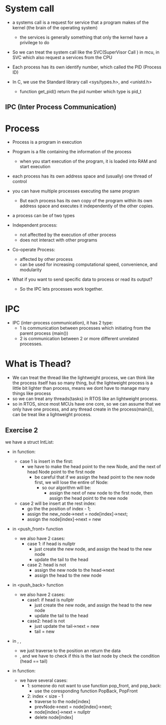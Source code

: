 

# System call 
- a systems call is a request for service that a program makes of the kernel (the brain
of the operating system)
  - the services is generally something that only the kernel have a privilege to do
- So we can treat the system call like the SVC(SuperVisor Call ) in mcu, in SVC which
also request a services from the CPU

- Each process has its own identify number, which called the PID (Process ID)
- In C, we use the Standard library call <sys/types.h>, and <unistd.h>
  - function get_pid() return the pid number which type is pid_t


## IPC (Inter Process Communication)

# Process

- Process is a program in execution
- Program is a file containing the information of the process
  - when you start execution of the program, it is loaded into RAM and start execution
- each process has its own address space and (usually) one thread of control
- you can have multiple processes executing the same program
  - But each process has its own copy of the program within its own address space and 
  executes it independently of the other copies.

- a process can be of two types
 - Independent process:
    - not affectted by the execution of other process
    - does not interact with other programs
  - Co-operate Process:
    - affected by other process
    - can be used for increasing computational speed, convenience, and modularity
- What if you want to send specific data to process or read its output?
  - So the IPC lets processes work together.

# IPC

- IPC (inter-process communication), it has 2 type: 
  - 1 is communication between processes which initiating from the parent process (main()) 
  - 2 is communication between 2 or more different unrelated processes.

# What is Thead?
- We can treat the thread like the lightweight process, we can think like the process itself
has so many thing, but the lightweight process is a little bit lighter than process, means 
we dont have to manage many things like process
- so we can treat any threads(tasks) in RTOS like an lightweight process.
- so in RTOS, since most MCUs have one core, so we can assume that we only have one process,
and any thread create in the process(main()), can be treat like a lightweight process.


## Exercise 2

we have a struct IntList:


- in <insert> function:
  - case 1 is insert in the first:
    - we have to make the head point to the new Node, and the next of head Node point to 
    the first node
      - be careful that if we assign the head point to the new node first, we will lose 
      the entire of Node:
        - so our algorithm will be:
          - assign the next of new node to the first node, then assign the head point to
          the new node
  - case 2 will be insert at the rest index:
    - go the the position of index - 1;
    - assign the new_node->next = node[index]->next;
    - assign the node[index]->next = new
- in <push_front> function
  - we also have 2 cases:
    - case 1: if head is nullptr
      - just create the new node, and assign the head to the new node
      - update the tail to the head
    - case 2: head is not
      - assign the new node to the head->next
      - assign the head to the new node

- in <push_back> function
  - we also have 2 cases:
    - case1: if head is nullptr
      - just create the new node, and assign the head to the new node
      - update the tail to the head
    - case2: head is not
      - just update the tail->next = new
      - tail = new

- in <At>, <Front>, <Back>
  - we just traverse to the position an return the data
  - <Front>, and <Back> we have to check if this is the last node by
  check the condition (head == tail)
- in <Erase> function:
  - we have several cases:
    - 1: someone do not want to use function pop_front, and pop_back:
      - use the coresponding function PopBack, PopFront
    - 2: index < size - 1
      - traverse to the node[index]
      - prevNode->next = node[index]->next;
      - node[index]->next = nullptr
      - delete node[index]

      

